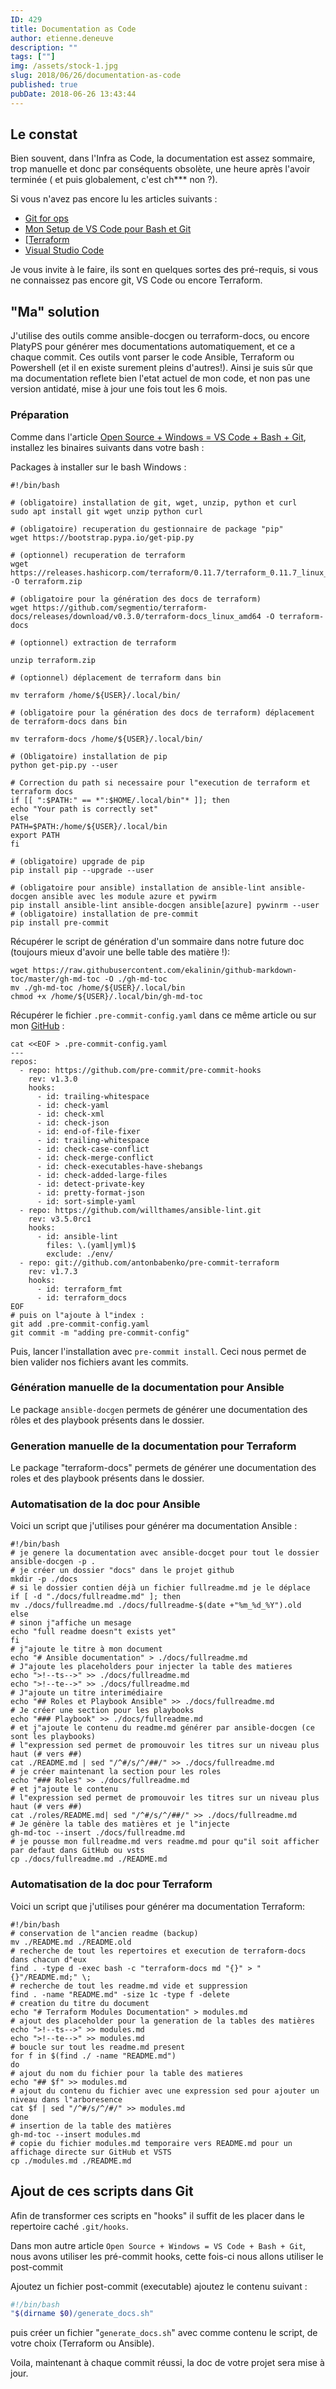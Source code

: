 ```yaml
---
ID: 429
title: Documentation as Code
author: etienne.deneuve
description: ""
tags: [""]
img: /assets/stock-1.jpg
slug: 2018/06/26/documentation-as-code
published: true
pubDate: 2018-06-26 13:43:44
---
```


## Le constat

Bien souvent, dans l'Infra as Code, la documentation est assez sommaire, trop manuelle et donc par conséquents obsolète, une heure après l'avoir terminée ( et puis globalement, c'est ch*** non ?).

<!--more-->

Si vous n'avez pas encore lu les articles suivants :

- [Git for ops](https://etienne.deneuve.xyz/2018/06/23/git-pour-ops-par-un-ops/) 
- [Mon Setup de VS Code pour Bash et Git](https://etienne.deneuve.xyz/2018/06/26/setup-vs-code-bash-git/) 
- [[Terraform](https://etienne.deneuve.xyz/2017/10/01/microsoft-experience-17-infrastructure-code-modelisez-et-provisionnez-vos-services-azure-avec-terraform-et-packer/) 
- [Visual Studio Code](https://etienne.deneuve.xyz/2017/10/09/vsts-for-ops-1/)

Je vous invite à le faire, ils sont en quelques sortes des pré-requis, si vous ne connaissez pas encore git, VS Code ou encore Terraform.

## "Ma" solution

J'utilise des outils comme ansible-docgen ou terraform-docs, ou encore PlatyPS pour générer mes documentations automatiquement, et ce a chaque commit. Ces outils vont parser le code Ansible, Terraform ou Powershell (et il en existe surement pleins d'autres!). Ainsi je suis sûr que ma documentation reflete bien l'etat actuel de mon code, et non pas une version antidaté, mise à jour une fois tout les 6 mois.

### Préparation

Comme dans l'article [Open Source + Windows = VS Code + Bash + Git](https://etienne.deneuve.xyz/2018/06/26/setup-vs-code-bash-git/), installez les binaires suivants dans votre bash :

Packages à installer sur le bash Windows :

```shell
#!/bin/bash

# (obligatoire) installation de git, wget, unzip, python et curl
sudo apt install git wget unzip python curl

# (obligatoire) recuperation du gestionnaire de package "pip"
wget https://bootstrap.pypa.io/get-pip.py

# (optionnel) recuperation de terraform
wget https://releases.hashicorp.com/terraform/0.11.7/terraform_0.11.7_linux_amd64.zip -O terraform.zip

# (obligatoire pour la génération des docs de terraform)
wget https://github.com/segmentio/terraform-docs/releases/download/v0.3.0/terraform-docs_linux_amd64 -O terraform-docs

# (optionnel) extraction de terraform

unzip terraform.zip

# (optionnel) déplacement de terraform dans bin

mv terraform /home/${USER}/.local/bin/

# (obligatoire pour la génération des docs de terraform) déplacement de terraform-docs dans bin

mv terraform-docs /home/${USER}/.local/bin/

# (Obligatoire) installation de pip
python get-pip.py --user

# Correction du path si necessaire pour l"execution de terraform et terraform docs
if [[ ":$PATH:" == *":$HOME/.local/bin"* ]]; then
echo "Your path is correctly set"
else
PATH=$PATH:/home/${USER}/.local/bin
export PATH
fi

# (obligatoire) upgrade de pip
pip install pip --upgrade --user

# (obligatoire pour ansible) installation de ansible-lint ansible-docgen ansible avec les module azure et pywirm
pip install ansible-lint ansible-docgen ansible[azure] pywinrm --user
# (obligatoire) installation de pre-commit
pip install pre-commit
```

Récupérer le script de génération d'un sommaire dans notre future doc (toujours mieux d'avoir une belle table des matière !):

```shell
wget https://raw.githubusercontent.com/ekalinin/github-markdown-toc/master/gh-md-toc -O ./gh-md-toc
mv ./gh-md-toc /home/${USER}/.local/bin
chmod +x /home/${USER}/.local/bin/gh-md-toc
```

Récupérer le fichier `.pre-commit-config.yaml` dans ce même article ou sur mon [GitHub](https://raw.githubusercontent.com/EtienneDeneuve/vsts-for-ops/master/.pre-commit-config.yaml) :

```shell
cat <<EOF > .pre-commit-config.yaml 
---
repos:
  - repo: https://github.com/pre-commit/pre-commit-hooks
    rev: v1.3.0
    hooks:
      - id: trailing-whitespace
      - id: check-yaml
      - id: check-xml
      - id: check-json
      - id: end-of-file-fixer
      - id: trailing-whitespace
      - id: check-case-conflict
      - id: check-merge-conflict
      - id: check-executables-have-shebangs
      - id: check-added-large-files
      - id: detect-private-key
      - id: pretty-format-json
      - id: sort-simple-yaml
  - repo: https://github.com/willthames/ansible-lint.git
    rev: v3.5.0rc1
    hooks:
      - id: ansible-lint
        files: \.(yaml|yml)$
        exclude: ./env/
  - repo: git://github.com/antonbabenko/pre-commit-terraform
    rev: v1.7.3
    hooks:
      - id: terraform_fmt
      - id: terraform_docs
EOF
# puis on l"ajoute à l"index :
git add .pre-commit-config.yaml
git commit -m "adding pre-commit-config"
```

Puis, lancer l'installation avec `pre-commit install`. Ceci nous permet de bien valider nos fichiers avant les commits.

### Génération manuelle de la documentation pour Ansible

Le package `ansible-docgen` permets de générer une documentation des rôles et des playbook présents dans le dossier.

### Generation manuelle de la documentation pour Terraform

Le package "terraform-docs" permets de générer une documentation des roles et des playbook présents dans le dossier.

### Automatisation de la doc pour Ansible

Voici un script que j'utilises pour générer ma documentation Ansible :

```shell
#!/bin/bash
# je genere la documentation avec ansible-docget pour tout le dossier
ansible-docgen -p .
# je créer un dossier "docs" dans le projet github
mkdir -p ./docs
# si le dossier contien déjà un fichier fullreadme.md je le déplace
if [ -d "./docs/fullreadme.md" ]; then
mv ./docs/fullreadme.md ./docs/fullreadme-$(date +"%m_%d_%Y").old
else
# sinon j"affiche un mesage
echo "full readme doesn"t exists yet"
fi
# j"ajoute le titre à mon document
echo "# Ansible documentation" > ./docs/fullreadme.md
# J"ajoute les placeholders pour injecter la table des matieres
echo ">!--ts-->" >> ./docs/fullreadme.md
echo ">!--te-->" >> ./docs/fullreadme.md
# J"ajoute un titre interimédiaire
echo "## Roles et Playbook Ansible" >> ./docs/fullreadme.md
# Je créer une section pour les playbooks
echo "### Playbook" >> ./docs/fullreadme.md
# et j"ajoute le contenu du readme.md générer par ansible-docgen (ce sont les playbooks)
# l"expression sed permet de promouvoir les titres sur un niveau plus haut (# vers ##)
cat ./README.md | sed "/^#/s/^/##/" >> ./docs/fullreadme.md
# je créer maintenant la section pour les roles
echo "### Roles" >> ./docs/fullreadme.md
# et j"ajoute le contenu
# l"expression sed permet de promouvoir les titres sur un niveau plus haut (# vers ##)
cat ./roles/README.md| sed "/^#/s/^/##/" >> ./docs/fullreadme.md
# Je génère la table des matières et je l"injecte
gh-md-toc --insert ./docs/fullreadme.md
# je pousse mon fullreadme.md vers readme.md pour qu"il soit afficher par defaut dans GitHub ou vsts
cp ./docs/fullreadme.md ./README.md
```

### Automatisation de la doc pour Terraform

Voici un script que j'utilises pour générer ma documentation Terraform:

```shell
#!/bin/bash
# conservation de l"ancien readme (backup)
mv ./README.md ./README.old
# recherche de tout les repertoires et execution de terraform-docs dans chacun d"eux
find . -type d -exec bash -c "terraform-docs md "{}" > "{}"/README.md;" \;
# recherche de tout les readme.md vide et suppression
find . -name "README.md" -size 1c -type f -delete
# creation du titre du document
echo "# Terraform Modules Documentation" > modules.md
# ajout des placeholder pour la generation de la tables des matières
echo ">!--ts-->" >> modules.md
echo ">!--te-->" >> modules.md
# boucle sur tout les readme.md present
for f in $(find ./ -name "README.md")
do
# ajout du nom du fichier pour la table des matieres
echo "## $f" >> modules.md
# ajout du contenu du fichier avec une expression sed pour ajouter un niveau dans l"arboresence
cat $f | sed "/^#/s/^/#/" >> modules.md
done
# insertion de la table des matières
gh-md-toc --insert modules.md
# copie du fichier modules.md temporaire vers README.md pour un affichage directe sur GitHub et VSTS
cp ./modules.md ./README.md
```

## Ajout de ces scripts dans Git

Afin de transformer ces scripts en "hooks" il suffit de les placer dans le repertoire caché `.git/hooks`.

Dans mon autre article `Open Source + Windows = VS Code + Bash + Git`, nous avons utiliser les pré-commit hooks, cette fois-ci nous allons utiliser le post-commit

Ajoutez un fichier post-commit (executable) ajoutez le contenu suivant :

```bash
#!/bin/bash
"$(dirname $0)/generate_docs.sh"
```

puis créer un fichier "`generate_docs.sh`" avec comme contenu le script, de votre choix (Terraform ou Ansible).

Voila, maintenant à chaque commit réussi, la doc de votre projet sera mise à jour.
